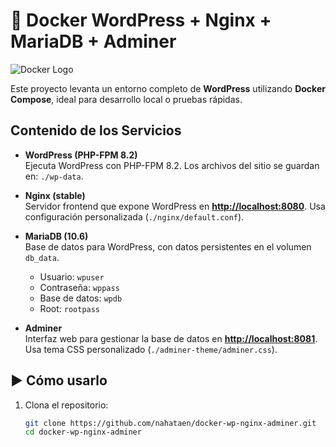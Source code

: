 # 🚀 Docker WordPress + Nginx + MariaDB + Adminer

![Docker Logo](./docker-logo.png)

Este proyecto levanta un entorno completo de **WordPress** utilizando **Docker Compose**, ideal para desarrollo local o pruebas rápidas.

##  Contenido de los Servicios

- **WordPress (PHP-FPM 8.2)**  
  Ejecuta WordPress con PHP-FPM 8.2. Los archivos del sitio se guardan en: `./wp-data`.

- **Nginx (stable)**  
  Servidor frontend que expone WordPress en **[http://localhost:8080](http://localhost:8080)**. Usa configuración personalizada (`./nginx/default.conf`).

- **MariaDB (10.6)**  
  Base de datos para WordPress, con datos persistentes en el volumen `db_data`.  
  - Usuario: `wpuser`  
  - Contraseña: `wppass`  
  - Base de datos: `wpdb`  
  - Root: `rootpass`

- **Adminer**  
  Interfaz web para gestionar la base de datos en **[http://localhost:8081](http://localhost:8081)**. Usa tema CSS personalizado (`./adminer-theme/adminer.css`).

## ▶ Cómo usarlo

1. Clona el repositorio:
   ```bash
   git clone https://github.com/nahataen/docker-wp-nginx-adminer.git
   cd docker-wp-nginx-adminer

